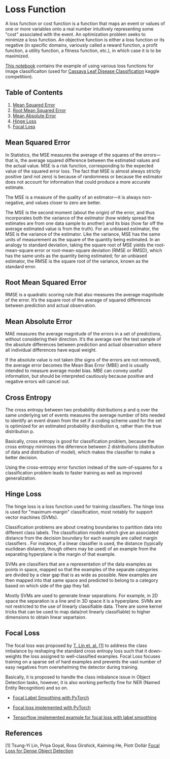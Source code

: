 # Loss Function

A loss function or cost function is a function that maps an event or values of one or more variables onto a real number intuitively representing some "cost" associated with the event. An optimization problem seeks to minimize a loss function. An objective function is either a loss function or its negative (in specific domains, variously called a reward function, a profit function, a utility function, a fitness function, etc.), in which case it is to be maximized.

[This notebook](./src/train-cassava-starter-using-various-loss-funcs.ipynb) contains the example of using various loss functions for image classificaiton (used for [Cassava Leaf Disease Classification](https://www.kaggle.com/competitions/cassava-leaf-disease-classification) kaggle competition).

## Table of Contents

1. [Mean Squared Error](#mean-squared-error)
2. [Root Mean Squared Error](#root-mean-squared-error)
3. [Mean Absolute Error](#mean-absolute-error)
4. [Hinge Loss](#hinge-loss)
5. [Focal Loss](#focal-loss)

## Mean Squared Error

In Statistics, the MSE measures the average of the squares of the errors—that is, the average squared difference between the estimated values and the actual value. MSE is a risk function, corresponding to the expected value of the squared error loss. The fact that MSE is almost always strictly positive (and not zero) is because of randomness or because the estimator does not account for information that could produce a more accurate estimate.

The MSE is a measure of the quality of an estimator—it is always non-negative, and values closer to zero are better.

The MSE is the second moment (about the origin) of the error, and thus incorporates both the variance of the estimator (how widely spread the estimates are from one data sample to another) and its bias (how far off the average estimated value is from the truth). For an unbiased estimator, the MSE is the variance of the estimator. Like the variance, MSE has the same units of measurement as the square of the quantity being estimated. In an analogy to standard deviation, taking the square root of MSE yields the root-mean-square error or root-mean-square deviation (RMSE or RMSD), which has the same units as the quantity being estimated; for an unbiased estimator, the RMSE is the square root of the variance, known as the standard error.

## Root Mean Squared Error

RMSE is a quadratic scoring rule that also measures the average magnitude of the error. It’s the square root of the average of squared differences between prediction and actual observation.

## Mean Absolute Error

MAE measures the average magnitude of the errors in a set of predictions, without considering their direction. It’s the average over the test sample of the absolute differences between prediction and actual observation where all individual differences have equal weight.

If the absolute value is not taken (the signs of the errors are not removed), the average error becomes the Mean Bias Error (MBE) and is usually intended to measure average model bias. MBE can convey useful information, but should be interpreted cautiously because positive and negative errors will cancel out.

## Cross Entropy

The cross entropy between two probability distributions p and q over the same underlying set of events measures the average number of bits needed to identify an event drawn from the set if a coding scheme used for the set is optimized for an estimated probability distribution q, rather than the true distribution p.

Basically, cross entropy is good for classification problem, because the cross entropy minimises the diferrence between 2 distributions (distribution of data and distribution of model), which makes the classifier to make a better decision.

Using the cross-entropy error function instead of the sum-of-squares for a classification problem leads to faster training as well as improved generalization.

## Hinge Loss

The hinge loss is a loss function used for training classifiers. The hinge loss is used for "maximum-margin" classification, most notably for support vector machines (SVMs).

Classification problems are about creating boundaries to partition data into different class labels. The classification models which give an associated distance from the decision boundary for each example are called margin classifiers . For instance, if a linear classifier is used, the distance (typically euclidean distance, though others may be used) of an example from the separating hyperplane is the margin of that example.

SVMs are classifiers that are a representation of the data examples as points in space, mapped so that the examples of the separate categories are divided by a clear gap that is as wide as possible. New examples are then mapped into that same space and predicted to belong to a category based on which side of the gap they fall.

Mostly SVMs are used to generate linear separations. For example, in 2D space the separation is a line and in 3D space it is a hyperplane. SVMs are not restricted to the use of linearly classifiable data. There are some kernel tricks that can be used to map data(not linearly classifiable) to higher dimensions to obtain linear separtaion.

## Focal Loss

The focal loss was proposed by [T. Lin et. al. [1]](https://arxiv.org/abs/1708.02002) to address the class imbalance by reshaping the standard cross entropy loss such that it down-weights the loss assigned to well-classified examples. Focal Loss focuses training on a sparse set of hard examples and prevents the vast number of easy negatives from overwhelming the detector during training.

Basically, it is proposed to handle the class imbalance issue in Object Detection tasks, however, it is also working perfectly fine for NER (Named Entity Recognition) and so on.

- [Focal Label Smoothing with PyTorch](./src/focal_label_smoothing.py)

- [Focal loss implemented with PyTorch](./src/focal_loss_pytorch.py)

- [Tensorflow implemented example for focal loss with label smoothing](./src/focal_loss_with_label_smoothing_tf.py)

## References

[1] Tsung-Yi Lin, Priya Goyal, Ross Girshick, Kaiming He, Piotr Dollár [Focal Loss for Dense Object Detection](https://arxiv.org/abs/1708.02002)
